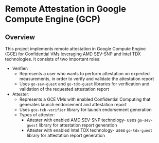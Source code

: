 # Remote Attestation in Google Compute Engine (GCP)
## Overview
This project implements remote attestation in Google Compute Engine (GCE) for Confidential VMs leveraging AMD SEV-SNP and Intel TDX technologies. It consists of two important roles:
- Verifier:
  - Represents a user who wants to perform attestation on expected measurements, in order to verify and validate the attestation report
  - Uses `go-sev-guest` and `go-tdx-guest` libraries for verification and validation of the requested attestation report
- Attester:
  - Represents a GCE VMs with enabled Confidential Computing that generates launch endorsement and attestation report
  - Uses `gce-tcb-verifier` library for launch endorsement generation
  - Types of attester:
    - Attester with enabled AMD SEV-SNP technology- uses `go-sev-guest` library for attestation report generation
    - Attester with enabled Intel TDX technology- uses `go-tdx-guest` library for attestation report generation
